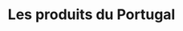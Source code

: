 ---
title: "Les produits du Portugal"
url: /morteau/les-produits-du-portugal/
shop: Lebensmittel
---